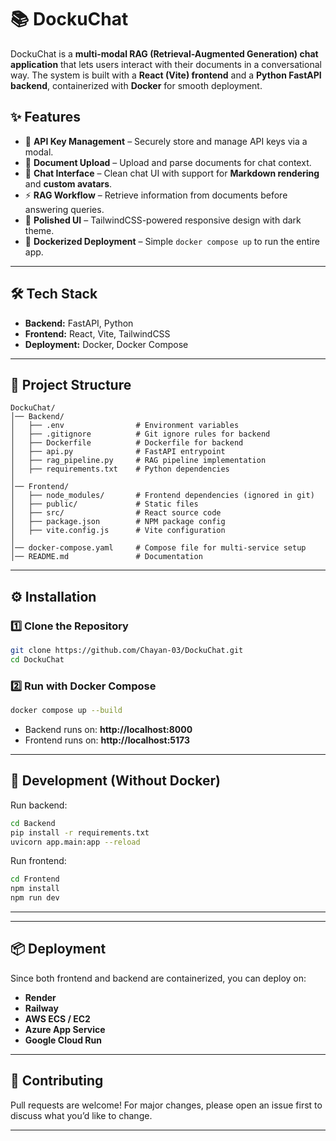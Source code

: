 # 📚 DockuChat  

DockuChat is a **multi-modal RAG (Retrieval-Augmented Generation) chat application** that lets users interact with their documents in a conversational way. The system is built with a **React (Vite) frontend** and a **Python FastAPI backend**, containerized with **Docker** for smooth deployment.  

## ✨ Features  

- 🔑 **API Key Management** – Securely store and manage API keys via a modal.  
- 📂 **Document Upload** – Upload and parse documents for chat context.  
- 💬 **Chat Interface** – Clean chat UI with support for **Markdown rendering** and **custom avatars**.  
- ⚡ **RAG Workflow** – Retrieve information from documents before answering queries.  
- 🎨 **Polished UI** – TailwindCSS-powered responsive design with dark theme.  
- 🐳 **Dockerized Deployment** – Simple `docker compose up` to run the entire app.  

---

## 🛠️ Tech Stack
- **Backend:** FastAPI, Python
- **Frontend:** React, Vite, TailwindCSS
- **Deployment:** Docker, Docker Compose

---

## 📂 Project Structure  

```
DockuChat/
│── Backend/
│   ├── .env                # Environment variables
│   ├── .gitignore          # Git ignore rules for backend
│   ├── Dockerfile          # Dockerfile for backend
│   ├── api.py              # FastAPI entrypoint
│   ├── rag_pipeline.py     # RAG pipeline implementation
│   ├── requirements.txt    # Python dependencies
│
│── Frontend/
│   ├── node_modules/       # Frontend dependencies (ignored in git)
│   ├── public/             # Static files
│   ├── src/                # React source code
│   ├── package.json        # NPM package config
│   ├── vite.config.js      # Vite configuration
│
│── docker-compose.yaml     # Compose file for multi-service setup
│── README.md               # Documentation
```

---

## ⚙️ Installation  

### 1️⃣ Clone the Repository  
```bash
git clone https://github.com/Chayan-03/DockuChat.git
cd DockuChat
```



### 2️⃣ Run with Docker Compose  
```bash
docker compose up --build
```

- Backend runs on: **http://localhost:8000**  
- Frontend runs on: **http://localhost:5173**  

---

## 🚀 Development (Without Docker)  

Run backend:  
```bash
cd Backend
pip install -r requirements.txt
uvicorn app.main:app --reload 
```

Run frontend:  
```bash
cd Frontend
npm install
npm run dev
```

---



---

## 📦 Deployment  

Since both frontend and backend are containerized, you can deploy on:  
- **Render**  
- **Railway**  
- **AWS ECS / EC2**  
- **Azure App Service**  
- **Google Cloud Run**  

---

## 🤝 Contributing  

Pull requests are welcome! For major changes, please open an issue first to discuss what you’d like to change.  

---




